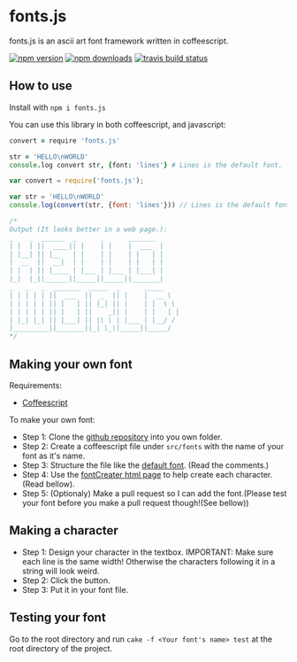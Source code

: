fonts.js
=========
fonts.js is an ascii art font framework written in coffeescript.

[![npm version][npm version]][npm link]
[![npm downloads][npm image]][npm link]
[![travis build status][travis image]][travis link]

How to use
----------
Install with `npm i fonts.js`

You can use this library in both coffeescript, and javascript:
```coffeescript
convert = require 'fonts.js'

str = 'HELLO\nWORLD'
console.log convert str, {font: 'lines'} # Lines is the default font.
```
```javascript
var convert = require('fonts.js');

var str = 'HELLO\nWORLD'
console.log(convert(str, {font: 'lines'})) // Lines is the default font.
```
```javascript
/*
Output (It looks better in a web page.):
_    _  ______  _      _      _______
| |  | ||  ____|| |    | |    |  ___  |
| |__| || |__   | |    | |    | |   | |
|  __  ||  __|  | |    | |    | |   | |
| |  | || |____ | |___ | |___ | |___| |
|_|  |_||______||_____||_____||_______|
_   _   _  _______  _____  _      _____
| | | | | ||  ___  ||  _  || |    |  __ \
| | | | | || |   | || |_| || |    | |  \ \
| | | | | || |   | ||    _|| |    | |   | |
| |_| |_| || |___| || |\ \ | |___ | |__/ /
|_________||_______||_| \_\|_____||_____/
*/
```

Making your own font
--------------------
Requirements:
* [Coffeescript](http://coffeescript.org/)

To make your own font:
* Step 1: Clone the [github repository](https://github.com/1p6/fonts.js/) into you own folder.
* Step 2: Create a coffeescript file under `src/fonts` with the name of your font as it's name.
* Step 3: Structure the file like the [default font](https://github.com/1p6/fonts.js/blob/master/src/fonts/lines.coffee). (Read the comments.)
* Step 4: Use the [fontCreater html page](https://github.com/1p6/fonts.js/blob/master/fontCreater.html) to help create each character.(Read bellow).
* Step 5: (Optionaly) Make a pull request so I can add the font.(Please test your font before you make a pull request though!(See bellow))

Making a character
------------------
* Step 1: Design your character in the textbox. IMPORTANT: Make sure each line is the same width!
  Otherwise the characters following it in a string will look weird.
* Step 2: Click the button.
* Step 3: Put it in your font file.

Testing your font
-----------------
Go to the root directory and run `cake -f <Your font's name> test` at the root directory of the project.

[travis image]: https://img.shields.io/travis/1p6/fonts.js.svg
[travis link]: https://travis-ci.org/1p6/fonts.js
[npm image]: https://img.shields.io/npm/dm/fonts.js.svg
[npm link]: https://www.npmjs.com/package/fonts.js
[npm version]: https://img.shields.io/npm/v/fonts.js.svg
